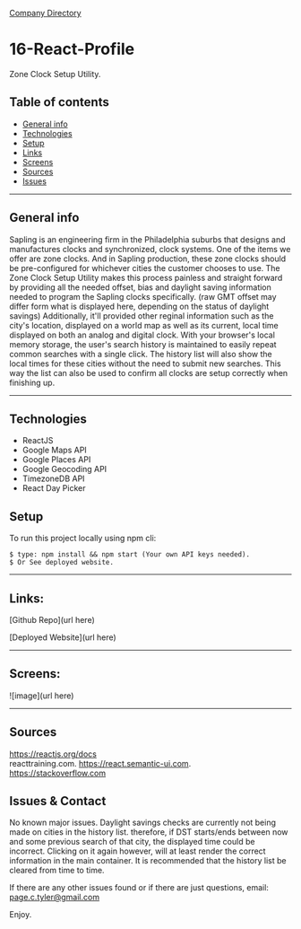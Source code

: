 [Company Directory](https://page-tyler.herokuapp.com/contact)


# 16-React-Profile

Zone Clock Setup Utility.

## Table of contents
* [General info](#general-info)
* [Technologies](#technologies)
* [Setup](#setup)
* [Links](#links)
* [Screens](#screen-grabs)
* [Sources](#sources)
* [Issues](#issues)

___

## General info
Sapling is an engineering firm in the Philadelphia suburbs that designs and manufactures clocks and synchronized, clock systems.  One of the items we offer are zone clocks.  And in Sapling production, these zone clocks should be pre-configured for whichever cities the customer chooses to use. The Zone Clock Setup Utility makes this process painless and straight forward by providing all the needed offset, bias and daylight saving information needed to program the Sapling clocks specifically. (raw GMT offset may differ form what is displayed here, depending on the status of daylight savings)  Additionally, it'll provided other reginal information such as the city's location, displayed on a world map as well as its current, local time displayed on both an analog and digital clock.  With your browser's local memory storage, the user's search history is maintained to easily repeat common searches with a single click. The history list will also show the local times for these cities without the need to submit new searches.  This way the list can also be used to confirm all clocks are setup correctly when finishing up. 
___

## Technologies
* ReactJS
* Google Maps API
* Google Places API
* Google Geocoding API
* TimezoneDB API
* React Day Picker

	
## Setup
To run this project locally using npm cli:
```
$ type: npm install && npm start (Your own API keys needed).
$ Or See deployed website.  
```
___

## Links:

[Github Repo](url here)

[Deployed Website](url here)

___

## Screens:
![image](url here)
___

## Sources
https://reactjs.org/docs  
reacttraining.com. 
https://react.semantic-ui.com.  
https://stackoverflow.com


## Issues & Contact

No known major issues. Daylight savings checks are currently not being made on cities in the history list.  therefore, if DST starts/ends between now and some previous search of that city, the displayed time could be incorrect. Clicking on it again however, will at least render the correct information in the main container.  It is recommended that the history list be cleared from time to time.  

If there are any other issues found or if there are just questions, email:  
page.c.tyler@gmail.com 

Enjoy.
